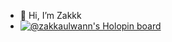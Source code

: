 - 👋 Hi, I’m Zakkk
- [![@zakkaulwann's Holopin board](https://holopin.me/zakkaulwann)](https://holopin.io/@zakkaulwann)
